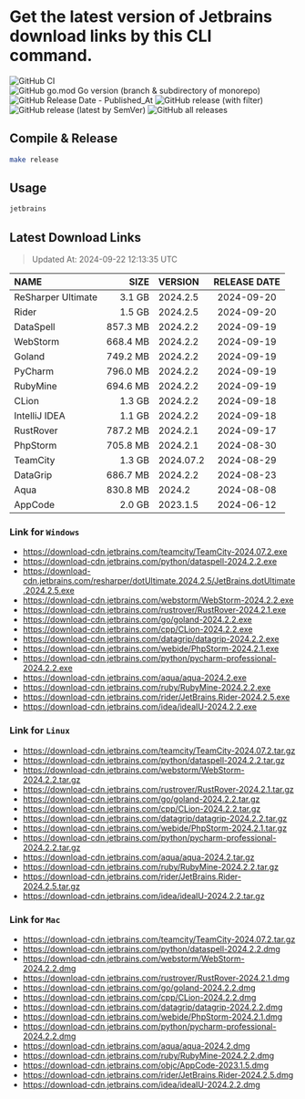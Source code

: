 # Get the latest version of Jetbrains download links by this CLI command.

![GitHub CI](https://github.com/designinlife/jetbrains/actions/workflows/ci.yml/badge.svg)
![GitHub go.mod Go version (branch & subdirectory of monorepo)](https://img.shields.io/github/go-mod/go-version/designinlife/jetbrains/master)
![GitHub Release Date - Published_At](https://img.shields.io/github/release-date/designinlife/jetbrains)
![GitHub release (with filter)](https://img.shields.io/github/v/release/designinlife/jetbrains)
![GitHub release (latest by SemVer)](https://img.shields.io/github/downloads/designinlife/jetbrains/v1.1.10/total)
![GitHub all releases](https://img.shields.io/github/downloads/designinlife/jetbrains/total)

## Compile & Release

```bash
make release
```

## Usage

```bash
jetbrains
```

## Latest Download Links

> Updated At: 2024-09-22 12:13:35 UTC

| NAME | SIZE | VERSION | RELEASE DATE |
| :-- | --: | :-- | :--: |
| ReSharper Ultimate | 3.1 GB | 2024.2.5 | 2024-09-20 |
| Rider | 1.5 GB | 2024.2.5 | 2024-09-20 |
| DataSpell | 857.3 MB | 2024.2.2 | 2024-09-19 |
| WebStorm | 668.4 MB | 2024.2.2 | 2024-09-19 |
| Goland | 749.2 MB | 2024.2.2 | 2024-09-19 |
| PyCharm | 796.0 MB | 2024.2.2 | 2024-09-19 |
| RubyMine | 694.6 MB | 2024.2.2 | 2024-09-19 |
| CLion | 1.3 GB | 2024.2.2 | 2024-09-18 |
| IntelliJ IDEA | 1.1 GB | 2024.2.2 | 2024-09-18 |
| RustRover | 787.2 MB | 2024.2.1 | 2024-09-17 |
| PhpStorm | 705.8 MB | 2024.2.1 | 2024-08-30 |
| TeamCity | 1.3 GB | 2024.07.2 | 2024-08-29 |
| DataGrip | 686.7 MB | 2024.2.2 | 2024-08-23 |
| Aqua | 830.8 MB | 2024.2 | 2024-08-08 |
| AppCode | 2.0 GB | 2023.1.5 | 2024-06-12 |

### Link for `Windows`

* <https://download-cdn.jetbrains.com/teamcity/TeamCity-2024.07.2.exe>
* <https://download-cdn.jetbrains.com/python/dataspell-2024.2.2.exe>
* <https://download-cdn.jetbrains.com/resharper/dotUltimate.2024.2.5/JetBrains.dotUltimate.2024.2.5.exe>
* <https://download-cdn.jetbrains.com/webstorm/WebStorm-2024.2.2.exe>
* <https://download-cdn.jetbrains.com/rustrover/RustRover-2024.2.1.exe>
* <https://download-cdn.jetbrains.com/go/goland-2024.2.2.exe>
* <https://download-cdn.jetbrains.com/cpp/CLion-2024.2.2.exe>
* <https://download-cdn.jetbrains.com/datagrip/datagrip-2024.2.2.exe>
* <https://download-cdn.jetbrains.com/webide/PhpStorm-2024.2.1.exe>
* <https://download-cdn.jetbrains.com/python/pycharm-professional-2024.2.2.exe>
* <https://download-cdn.jetbrains.com/aqua/aqua-2024.2.exe>
* <https://download-cdn.jetbrains.com/ruby/RubyMine-2024.2.2.exe>
* <https://download-cdn.jetbrains.com/rider/JetBrains.Rider-2024.2.5.exe>
* <https://download-cdn.jetbrains.com/idea/ideaIU-2024.2.2.exe>

### Link for `Linux`

* <https://download-cdn.jetbrains.com/teamcity/TeamCity-2024.07.2.tar.gz>
* <https://download-cdn.jetbrains.com/python/dataspell-2024.2.2.tar.gz>
* <https://download-cdn.jetbrains.com/webstorm/WebStorm-2024.2.2.tar.gz>
* <https://download-cdn.jetbrains.com/rustrover/RustRover-2024.2.1.tar.gz>
* <https://download-cdn.jetbrains.com/go/goland-2024.2.2.tar.gz>
* <https://download-cdn.jetbrains.com/cpp/CLion-2024.2.2.tar.gz>
* <https://download-cdn.jetbrains.com/datagrip/datagrip-2024.2.2.tar.gz>
* <https://download-cdn.jetbrains.com/webide/PhpStorm-2024.2.1.tar.gz>
* <https://download-cdn.jetbrains.com/python/pycharm-professional-2024.2.2.tar.gz>
* <https://download-cdn.jetbrains.com/aqua/aqua-2024.2.tar.gz>
* <https://download-cdn.jetbrains.com/ruby/RubyMine-2024.2.2.tar.gz>
* <https://download-cdn.jetbrains.com/rider/JetBrains.Rider-2024.2.5.tar.gz>
* <https://download-cdn.jetbrains.com/idea/ideaIU-2024.2.2.tar.gz>

### Link for `Mac`

* <https://download-cdn.jetbrains.com/teamcity/TeamCity-2024.07.2.tar.gz>
* <https://download-cdn.jetbrains.com/python/dataspell-2024.2.2.dmg>
* <https://download-cdn.jetbrains.com/webstorm/WebStorm-2024.2.2.dmg>
* <https://download-cdn.jetbrains.com/rustrover/RustRover-2024.2.1.dmg>
* <https://download-cdn.jetbrains.com/go/goland-2024.2.2.dmg>
* <https://download-cdn.jetbrains.com/cpp/CLion-2024.2.2.dmg>
* <https://download-cdn.jetbrains.com/datagrip/datagrip-2024.2.2.dmg>
* <https://download-cdn.jetbrains.com/webide/PhpStorm-2024.2.1.dmg>
* <https://download-cdn.jetbrains.com/python/pycharm-professional-2024.2.2.dmg>
* <https://download-cdn.jetbrains.com/aqua/aqua-2024.2.dmg>
* <https://download-cdn.jetbrains.com/ruby/RubyMine-2024.2.2.dmg>
* <https://download-cdn.jetbrains.com/objc/AppCode-2023.1.5.dmg>
* <https://download-cdn.jetbrains.com/rider/JetBrains.Rider-2024.2.5.dmg>
* <https://download-cdn.jetbrains.com/idea/ideaIU-2024.2.2.dmg>

